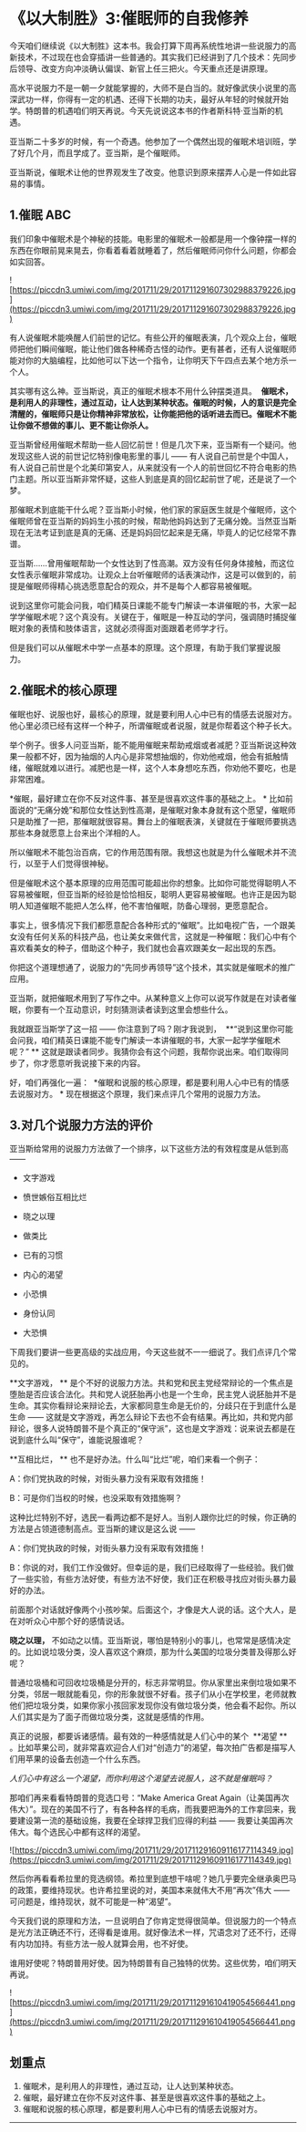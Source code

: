 # 《以大制胜》3:催眠师的自我修养

今天咱们继续说《以大制胜》这本书。我会打算下周再系统性地讲一些说服力的高新技术，不过现在也会穿插讲一些普通的。其实我们已经讲到了几个技术：先同步后领导、改变方向冲淡确认偏误、新官上任三把火。今天重点还是讲原理。

高水平说服力不是一朝一夕就能掌握的，大师不是白当的。就好像武侠小说里的高深武功一样，你得有一定的机遇、还得下长期的功夫，最好从年轻的时候就开始学。特朗普的机遇咱们明天再说。今天先说说这本书的作者斯科特·亚当斯的机遇。

亚当斯二十多岁的时候，有一个奇遇。他参加了一个偶然出现的催眠术培训班，学了好几个月，而且学成了。亚当斯，是个催眠师。

亚当斯说，催眠术让他的世界观发生了改变。他意识到原来摆弄人心是一件如此容易的事情。 

## 1.催眠 ABC

我们印象中催眠术是个神秘的技能。电影里的催眠术一般都是用一个像钟摆一样的东西在你眼前晃来晃去，你看着看着就睡着了，然后催眠师问你什么问题，你都会如实回答。

![https://piccdn3.umiwi.com/img/201711/29/201711291607302988379226.jpg](https://piccdn3.umiwi.com/img/201711/29/201711291607302988379226.jpg)

有人说催眠术能唤醒人们前世的记忆。有些公开的催眠表演，几个观众上台，催眠师把他们瞬间催眠，能让他们做各种稀奇古怪的动作。更有甚者，还有人说催眠师能对你的大脑编程，比如他可以下达一个指令，让你明天下午四点去某个地方杀一个人。

其实哪有这么神。亚当斯说，真正的催眠术根本不用什么钟摆类道具。  **催眠术，是利用人的非理性，通过互动，让人达到某种状态。催眠的时候，人的意识是完全清醒的，催眠师只是让你精神非常放松，让你能把他的话听进去而已。催眠术不能让你做不想做的事儿、更不能让你杀人。**

亚当斯曾经用催眠术帮助一些人回忆前世！但是几次下来，亚当斯有一个疑问。他发现这些人说的前世记忆特别像电影里的事儿 —— 有人说自己前世是个中国人，有人说自己前世是个北美印第安人，从来就没有一个人的前世回忆不符合电影的热门主题。所以亚当斯非常怀疑，这些人到底是真的回忆起前世了呢，还是说了一个梦。

那催眠术到底能干什么呢？亚当斯小时候，他们家的家庭医生就是个催眠师，这个催眠师曾在亚当斯的妈妈生小孩的时候，帮助他妈妈达到了无痛分娩。当然亚当斯现在无法考证到底是真的无痛、还是妈妈回忆起来是无痛，毕竟人的记忆经常不靠谱。

亚当斯……曾用催眠帮助一个女性达到了性高潮。双方没有任何身体接触，而这位女性表示催眠非常成功。让观众上台听催眠师的话表演动作，这是可以做到的，前提是催眠师得精心挑选愿意配合的观众，并不是每个人都容易被催眠。

说到这里你可能会问我，咱们精英日课能不能专门解读一本讲催眠的书，大家一起学学催眠术呢？这个真没有。关键在于，催眠是一种互动的学问，强调随时捕捉催眠对象的表情和肢体语言，这就必须得面对面跟着老师学才行。

但是我们可以从催眠术中学一点基本的原理。这个原理，有助于我们掌握说服力。 

## 2.催眠术的核心原理

催眠也好、说服也好，最核心的原理，就是要利用人心中已有的情感去说服对方。他心里必须已经有这样一个种子，所谓催眠或者说服，就是你帮着这个种子长大。

举个例子。很多人问亚当斯，能不能用催眠来帮助戒烟或者减肥？亚当斯说这种效果一般都不好，因为抽烟的人内心是非常想抽烟的，你劝他戒烟，他会有抵触情绪，催眠就难以进行。减肥也是一样，这个人本身想吃东西，你劝他不要吃，也是非常困难。

 *催眠，最好建立在你不反对这件事、甚至是很喜欢这件事的基础之上。 * 比如前面说的“无痛分娩”和那位女性达到性高潮，是催眠对象本身就有这个愿望，催眠师只是助推了一把，那催眠就很容易。舞台上的催眠表演，关键就在于催眠师要挑选那些本身就愿意上台来出个洋相的人。

所以催眠术不能包治百病，它的作用范围有限。我想这也就是为什么催眠术并不流行，以至于人们觉得很神秘。

但是催眠术这个基本原理的应用范围可能超出你的想象。比如你可能觉得聪明人不容易被催眠，但亚当斯的经验是恰恰相反，聪明人更容易被催眠。也许正是因为聪明人知道催眠不能把人怎么样，他不害怕催眠，防备心理弱，更愿意配合。

事实上，很多情况下我们都愿意配合各种形式的“催眠”。比如电视广告，一个跟美女没有任何关系的科技产品，也让美女来做代言，这就是一种催眠：我们心中有个喜欢看美女的种子，借助这个种子，我们就也会喜欢跟美女一起出现的东西。

你把这个道理想通了，说服力的“先同步再领导”这个技术，其实就是催眠术的推广应用。

亚当斯，就把催眠术用到了写作之中。从某种意义上你可以说写作就是在对读者催眠，你要有一个互动意识，时刻猜测读者读到这里会想些什么。

我就跟亚当斯学了这一招 —— 你注意到了吗？刚才我说到，  **“说到这里你可能会问我，咱们精英日课能不能专门解读一本讲催眠的书，大家一起学学催眠术呢？” ** 这就是跟读者同步。我猜你会有这个问题，我帮你说出来。咱们取得同步了，你才愿意听我说接下来的内容。

好，咱们再强化一遍：  *催眠和说服的核心原理，都是要利用人心中已有的情感去说服对方。 * 现在根据这个原理，我们来点评几个常用的说服力方法。 

## 3.对几个说服力方法的评价

亚当斯给常用的说服力方法做了一个排序，以下这些方法的有效程度是从低到高 —— 

* 文字游戏

* 愤世嫉俗互相比烂

* 晓之以理

* 做类比

* 已有的习惯

* 内心的渴望

* 小恐惧

* 身份认同

* 大恐惧

下周我们要讲一些更高级的实战应用，今天这些就不一一细说了。我们点评几个常见的。

 **文字游戏， ** 是个不好的说服力方法。共和党和民主党经常辩论的一个焦点是堕胎是否应该合法化。共和党人说胚胎再小也是一个生命，民主党人说胚胎并不是生命。其实你看辩论来辩论去，大家都同意生命是无价的，分歧只在于到底什么是生命 —— 这就是文字游戏，再怎么辩论下去也不会有结果。再比如，共和党内部辩论，很多人说特朗普不是个真正的“保守派”，这也是文字游戏：说来说去都是在说到底什么叫“保守”，谁能说服谁呢？

 **互相比烂， ** 也不是好办法。什么叫“比烂”呢，咱们来看一个例子：

A：你们党执政的时候，对街头暴力没有采取有效措施！

B：可是你们当权的时候，也没采取有效措施啊？

这种比烂特别不好，选民一看两边都不是好人。当别人跟你比烂的时候，你正确的方法是占领道德制高点。亚当斯的建议是这么说 —— 

A：你们党执政的时候，对街头暴力没有采取有效措施！

B：你说的对，我们工作没做好。但幸运的是，我们已经取得了一些经验。我们做了一些实验，有些方法好使，有些方法不好使，我们正在积极寻找应对街头暴力最好的办法。

前面那个对话就好像两个小孩吵架。后面这个，才像是大人说的话。这个大人，是在对听众心中那个好的感情说话。

 **晓之以理，** 不如动之以情。亚当斯说，哪怕是特别小的事儿，也常常是感情决定的。比如说垃圾分类，没人喜欢这个麻烦，那为什么美国的垃圾分类普及得那么好呢？

普通垃圾桶和可回收垃圾桶是分开的，标志非常明显。你从家里出来倒垃圾如果不分类，邻居一眼就能看见，你的形象就很不好看。孩子们从小在学校里，老师就教他们把垃圾分类，如果你家小孩回家发现你没有做垃圾分类，他会看不起你。所以人们其实是为了面子而做垃圾分类，这就是感情的作用。

真正的说服，都要诉诸感情。最有效的一种感情就是人们心中的某个  **渴望 ** 。比如苹果公司，就非常喜欢迎合人们对“创造力”的渴望，每次拍广告都是描写人们用苹果的设备去创造一个什么东西。

 *人们心中有这么一个渴望，而你利用这个渴望去说服人，这不就是催眠吗？*

那咱们再来看看特朗普的竞选口号：“Make America Great Again（让美国再次伟大）”。现在的美国不行了，有各种各样的毛病，而我要把海外的工作拿回来，我要建设第一流的基础设施，我要在全球捍卫我们应得的利益 —— 我要让美国再次伟大。每个选民心中都有这样的渴望。 

![https://piccdn3.umiwi.com/img/201711/29/201711291609116177114349.jpg](https://piccdn3.umiwi.com/img/201711/29/201711291609116177114349.jpg)

然后你再看看希拉里的竞选纲领。希拉里到底想干啥呢？她几乎要完全继承奥巴马的政策，要维持现状。也许希拉里说的对，美国本来就伟大不用“再次”伟大 —— 可问题是，维持现状，就不可能是一种“渴望”。

今天我们说的原理和方法，一旦说明白了你肯定觉得很简单。但说服力的一个特点是光方法正确还不行，还得看是谁用。就好像法术一样，咒语念对了还不行，还得有内功加持。有些方法一般人就算会用，也不好使。

谁用好使呢？特朗普用好使。因为特朗普有自己独特的优势。这些优势，咱们明天再说。 

![https://piccdn3.umiwi.com/img/201711/29/201711291610419054566441.png](https://piccdn3.umiwi.com/img/201711/29/201711291610419054566441.png)

## 划重点

1. 催眠术，是利用人的非理性，通过互动，让人达到某种状态。
2. 催眠，最好建立在你不反对这件事、甚至是很喜欢这件事的基础之上。
3. 催眠和说服的核心原理，都是要利用人心中已有的情感去说服对方。

---
